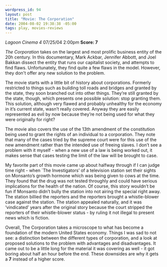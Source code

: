 ```yaml
--- 
wordpress_id: 94
layout: post
title: "Movie: The Corporation"
date: 2004-08-02 19:38:38 -05:00
tags: play, movies-reviews
---
```

<em>Lagoon Cinema 4</em> 07/25/04 2:00pm
<strong>Score: 7</strong>

<em>The Corporation</em> takes on the largest and most prolific business entity of the 20h century.  In this documentary, Mark Ackbar, Jennifer Abbott, and Joel Bakkan dissect the entity that runs our capitalist society, and attempts to find flaws.  Unfortunately, they find quite a few flaws in the model.  However, they don't offer any new solution to the problem.

<!--more-->

The movie starts with a little bit of history about corporations. Formerly restricted to things such as building toll roads and bridges and granted by the state, they soon branched out into other things. They’re still granted by the state, though, which presents one possible solution: stop granting them. This solution, although very flawed and probably unhealthy for the economy in it’s current state, wasn’t really covered. Anyway they are easily represented as evil by now because they’re not being used for what they were originally for right?

The movie also covers the use of the 13th amendment of the constitution being used to grant the rights of an individual to a corporation. They note that many of the cases tried by the supreme court were for this use of the new amendment rather than the intended use of freeing slaves. I don’t see a problem with it myself - when a new use of a law is being worked out, it makes sense that cases testing the limit of the law will be brought to case.

My favorite part of this movie came up about halfway through if I can judge time right - when `The Investigators’ of a television station set their sights on Monsanto’s growth hormone which was being given to cows at the time. They found that the drug was not tested throughly and could have serious implications for the health of the nation. Of course, this story wouldn’t be fun if Monsanto didn’t bully the station into not airing the special right away. The station billied the reporters and the reporters brought a whistle-blower case against the station. The station appealed naturally, and it was ‘vindicated’ years after the original story because the court stripped the reporters of their whistle-blower status - by ruling it not illegal to present news which is fiction.

Overall, The Corporation takes a microscope to what has become a foundation of the modern United States economy. Things I was sad to not see: a distinction between the different types of corporation, and a look at proposed solutions to the problem with advantages and disadvantages. It came out to be a little long for the material it was covering as well - it got boring about half an hour before the end. These downsides are why it gets a <strong>7</strong> instead of a higher score.
